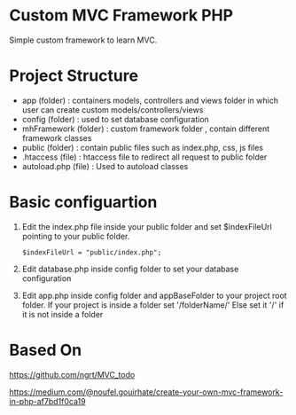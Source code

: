 # Custom MVC Framework PHP

Simple custom framework to learn MVC.

# Project Structure
  - app (folder) : containers models, controllers and views folder in which user can create custom models/controllers/views
  - config (folder) : used to set database configuration
  - mhFramework (folder) : custom framework folder , contain different framework classes
  - public (folder) : contain public files such as index.php, css, js files
  - .htaccess (file) : htaccess file to redirect all request to public folder
  - autoload.php (file) : Used to autoload classes
  
  
  
# Basic configuartion

1. Edit the index.php file inside your public folder and set $indexFileUrl pointing to your public folder.

   `
    $indexFileUrl = "public/index.php";
   `
   
2. Edit database.php inside config folder to set your database configuration


3. Edit app.php inside config folder and appBaseFolder to your project root folder.
   If your project is inside a folder set '/folderName/'
   Else set it '/' if it is not inside a folder





# Based On

https://github.com/ngrt/MVC_todo

https://medium.com/@noufel.gouirhate/create-your-own-mvc-framework-in-php-af7bd1f0ca19

